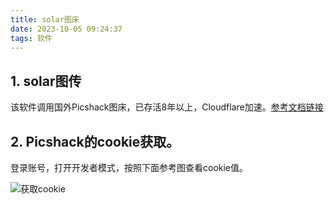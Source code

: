 ```yaml
---
title: solar图床
date: 2023-10-05 09:24:37
tags: 软件
---
```


## 1. solar图传

该软件调用国外Picshack图床，已存活8年以上，Cloudflare加速。[参考文档链接](https://www.52pojie.cn/thread-1812672-1-1.html)

## 2. Picshack的cookie获取。

登录账号，打开开发者模式，按照下面参考图查看cookie值。

![获取cookie](https://gitee.com/helloliyilin/picgoimg/raw/master/img/获取cookie.png)